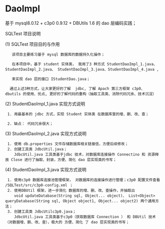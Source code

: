 # DaoImpl
基于   mysql8.0.12 + c3p0 0.9.12 +  DBUtils 1.6  的 dao 层编码实践；


 SQLTest 项目说明

 (1) SQLTest 项目目的与作用

       该项目主要练习基于 mysql 数据库的数据持久化操作； 
    
       在本项目中，基于 student 实体类， 我用了3 种方式 StudentDaoImpl_1.java、 StudentDaoImpl_2.java、 StudentDaoImpl_3.java、StudentDaoImpl_4.java ,
       
       来实现 dao 层的接口 IStudentDao.java；
       
      通过上述3种方式，让大家更好的了解  jdbc, 了解 Apach 第三方框架 c3p0、 dbutils 的使用、优点, 更好的了解代码的重构（抽取工具类、消除代码冗余、技术沉淀）
      
       
 (2) StudentDaoImpl_1.java 实现方式说明
 
     1. 用最基本的 jdbc 方式，实现 Student 实体类 在数据库里的增、删、改、查；
     
     2. 缺点： 代码冗余很大；
 
 (3) StudentDaoImpl_2.java 实现方式说明
 
     1. 使用 db.properties 文件存储数据库相关链接信，方便后续修改；
     2. 创建工具类 JdbcUtil.java；
        JdbcUtil.java 工具类基于jdbc 技术，对数据库连接操作 Connectino 和 资源释放 Close 进行了抽取、封装，方便、简化 dao 层实现类的书写；
     
 
 (4) StudentDaoImpl_3.java 实现方式说明
 
     1. 使用c3p0 数据库连接池管理框架， 对数据库的连接操作进行管理；c3p0 配置文件查看  /SQLTest/src/c3p0-config.xml ；
     2. 使用DBUtil 框架，进一步简化 数据库的增、删、改、查操作，并抽取出 
        void updateDatabase(String sql, Object... object)、 List<Object> queryDatabase(String sql, Object object1, Object... object2) 两个通用方法；
     3. 创建工具类 JdbcUtilc3p0.java；
        JdbcUtil.java 工具类基于c3p0（获取数据库 Connection ） 和 DBUtil 技术 （对数据增、删、改、查），极大的 方便、简化 了 dao 层实现类的书写；
 